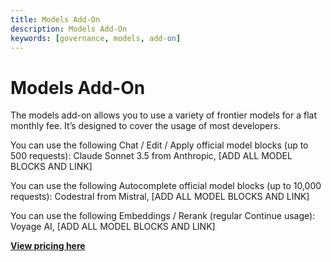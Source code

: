 ```yaml
---
title: Models Add-On
description: Models Add-On
keywords: [governance, models, add-on]
---
```


# Models Add-On

The models add-on allows you to use a variety of frontier models for a flat monthly fee. It’s designed to cover the usage of most developers.

You can use the following Chat / Edit / Apply official model blocks (up to 500 requests): Claude Sonnet 3.5 from Anthropic, [ADD ALL MODEL BLOCKS AND LINK]

You can use the following Autocomplete official model blocks (up to 10,000 requests): Codestral from Mistral, [ADD ALL MODEL BLOCKS AND LINK]

<!-- HUB_TODO - best experience bundle -->

You can use the following Embeddings / Rerank (regular Continue usage): Voyage AI, [ADD ALL MODEL BLOCKS AND LINK]

[**View pricing here**](https://hub.continue.dev/pricing)
